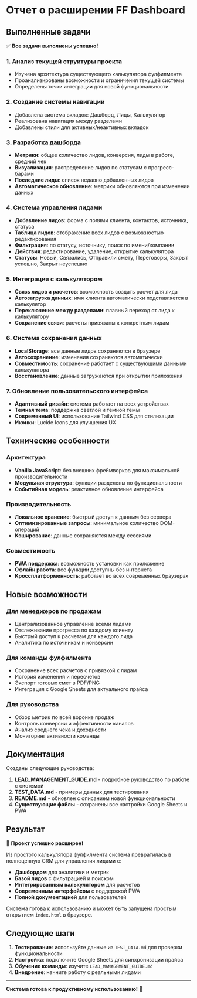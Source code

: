 # Отчет о расширении FF Dashboard

## Выполненные задачи

✅ **Все задачи выполнены успешно!**

### 1. Анализ текущей структуры проекта
- Изучена архитектура существующего калькулятора фулфилмента
- Проанализированы возможности и ограничения текущей системы
- Определены точки интеграции для новой функциональности

### 2. Создание системы навигации
- Добавлена система вкладок: Дашборд, Лиды, Калькулятор
- Реализована навигация между разделами
- Добавлены стили для активных/неактивных вкладок

### 3. Разработка дашборда
- **Метрики**: общее количество лидов, конверсия, лиды в работе, средний чек
- **Визуализация**: распределение лидов по статусам с прогресс-барами
- **Последние лиды**: список недавно добавленных лидов
- **Автоматическое обновление**: метрики обновляются при изменении данных

### 4. Система управления лидами
- **Добавление лидов**: форма с полями клиента, контактов, источника, статуса
- **Таблица лидов**: отображение всех лидов с возможностью редактирования
- **Фильтрация**: по статусу, источнику, поиск по имени/компании
- **Действия**: редактирование, удаление, открытие калькулятора
- **Статусы**: Новый, Связались, Отправили смету, Переговоры, Закрыт успешно, Закрыт неуспешно

### 5. Интеграция с калькулятором
- **Связь лидов и расчетов**: возможность создать расчет для лида
- **Автозагрузка данных**: имя клиента автоматически подставляется в калькулятор
- **Переключение между разделами**: плавный переход от лида к калькулятору
- **Сохранение связи**: расчеты привязаны к конкретным лидам

### 6. Система сохранения данных
- **LocalStorage**: все данные лидов сохраняются в браузере
- **Автосохранение**: изменения сохраняются автоматически
- **Совместимость**: сохранение работает с существующими данными калькулятора
- **Восстановление**: данные загружаются при открытии приложения

### 7. Обновление пользовательского интерфейса
- **Адаптивный дизайн**: система работает на всех устройствах
- **Темная тема**: поддержка светлой и темной темы
- **Современный UI**: использование Tailwind CSS для стилизации
- **Иконки**: Lucide Icons для улучшения UX

## Технические особенности

### Архитектура
- **Vanilla JavaScript**: без внешних фреймворков для максимальной производительности
- **Модульная структура**: функции разделены по функциональности
- **Событийная модель**: реактивное обновление интерфейса

### Производительность
- **Локальное хранение**: быстрый доступ к данным без сервера
- **Оптимизированные запросы**: минимальное количество DOM-операций
- **Кэширование**: данные сохраняются между сессиями

### Совместимость
- **PWA поддержка**: возможность установки как приложение
- **Офлайн работа**: все функции доступны без интернета
- **Кроссплатформенность**: работает во всех современных браузерах

## Новые возможности

### Для менеджеров по продажам
- Централизованное управление всеми лидами
- Отслеживание прогресса по каждому клиенту
- Быстрый доступ к расчетам для каждого лида
- Аналитика по источникам и конверсии

### Для команды фулфилмента
- Сохранение всех расчетов с привязкой к лидам
- История изменений и пересчетов
- Экспорт готовых смет в PDF/PNG
- Интеграция с Google Sheets для актуального прайса

### Для руководства
- Обзор метрик по всей воронке продаж
- Контроль конверсии и эффективности каналов
- Анализ среднего чека и доходности
- Мониторинг активности команды

## Документация

Созданы следующие руководства:

1. **LEAD_MANAGEMENT_GUIDE.md** - подробное руководство по работе с системой
2. **TEST_DATA.md** - примеры данных для тестирования
3. **README.md** - обновлен с описанием новой функциональности
4. **Существующие файлы** - сохранены все настройки Google Sheets и PWA

## Результат

🎉 **Проект успешно расширен!**

Из простого калькулятора фулфилмента система превратилась в полноценную CRM для управления лидами с:

- **Дашбордом** для аналитики и метрик
- **Базой лидов** с фильтрацией и поиском  
- **Интегрированным калькулятором** для расчетов
- **Современным интерфейсом** с поддержкой PWA
- **Полной документацией** для пользователей

Система готова к использованию и может быть запущена простым открытием `index.html` в браузере.

## Следующие шаги

1. **Тестирование**: используйте данные из `TEST_DATA.md` для проверки функциональности
2. **Настройка**: подключите Google Sheets для синхронизации прайса
3. **Обучение команды**: изучите `LEAD_MANAGEMENT_GUIDE.md`
4. **Внедрение**: начните работу с реальными лидами

---

**Система готова к продуктивному использованию!** 🚀
